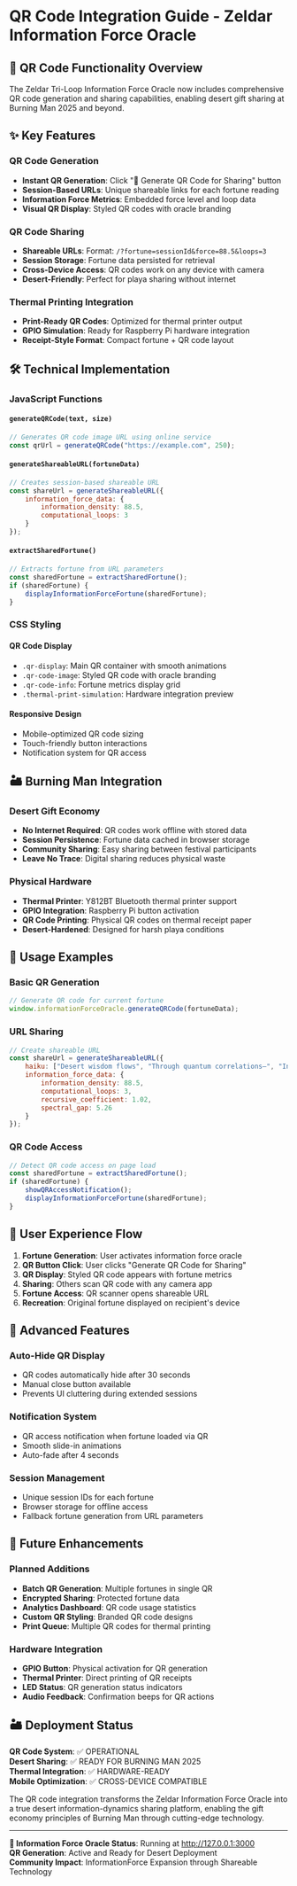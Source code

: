 # QR Code Integration Guide - Zeldar Information Force Oracle

## 🔮 QR Code Functionality Overview

The Zeldar Tri-Loop Information Force Oracle now includes comprehensive QR code generation and sharing capabilities, enabling desert gift sharing at Burning Man 2025 and beyond.

## ✨ Key Features

### QR Code Generation
- **Instant QR Generation**: Click "📱 Generate QR Code for Sharing" button
- **Session-Based URLs**: Unique shareable links for each fortune reading
- **Information Force Metrics**: Embedded force level and loop data
- **Visual QR Display**: Styled QR codes with oracle branding

### QR Code Sharing
- **Shareable URLs**: Format: `/?fortune=sessionId&force=88.5&loops=3`
- **Session Storage**: Fortune data persisted for retrieval
- **Cross-Device Access**: QR codes work on any device with camera
- **Desert-Friendly**: Perfect for playa sharing without internet

### Thermal Printing Integration
- **Print-Ready QR Codes**: Optimized for thermal printer output
- **GPIO Simulation**: Ready for Raspberry Pi hardware integration
- **Receipt-Style Format**: Compact fortune + QR code layout

## 🛠️ Technical Implementation

### JavaScript Functions

#### `generateQRCode(text, size)`
```javascript
// Generates QR code image URL using online service
const qrUrl = generateQRCode("https://example.com", 250);
```

#### `generateShareableURL(fortuneData)`
```javascript
// Creates session-based shareable URL
const shareUrl = generateShareableURL({
    information_force_data: {
        information_density: 88.5,
        computational_loops: 3
    }
});
```

#### `extractSharedFortune()`
```javascript
// Extracts fortune from URL parameters
const sharedFortune = extractSharedFortune();
if (sharedFortune) {
    displayInformationForceFortune(sharedFortune);
}
```

### CSS Styling

#### QR Code Display
- `.qr-display`: Main QR container with smooth animations
- `.qr-code-image`: Styled QR code with oracle branding
- `.qr-code-info`: Fortune metrics display grid
- `.thermal-print-simulation`: Hardware integration preview

#### Responsive Design
- Mobile-optimized QR code sizing
- Touch-friendly button interactions
- Notification system for QR access

## 🏜️ Burning Man Integration

### Desert Gift Economy
- **No Internet Required**: QR codes work offline with stored data
- **Session Persistence**: Fortune data cached in browser storage
- **Community Sharing**: Easy sharing between festival participants
- **Leave No Trace**: Digital sharing reduces physical waste

### Physical Hardware
- **Thermal Printer**: Y812BT Bluetooth thermal printer support
- **GPIO Integration**: Raspberry Pi button activation
- **QR Code Printing**: Physical QR codes on thermal receipt paper
- **Desert-Hardened**: Designed for harsh playa conditions

## 🔧 Usage Examples

### Basic QR Generation
```javascript
// Generate QR code for current fortune
window.informationForceOracle.generateQRCode(fortuneData);
```

### URL Sharing
```javascript
// Create shareable URL
const shareUrl = generateShareableURL({
    haiku: ["Desert wisdom flows", "Through quantum correlations—", "InformationForce expands"],
    information_force_data: {
        information_density: 88.5,
        computational_loops: 3,
        recursive_coefficient: 1.02,
        spectral_gap: 5.26
    }
});
```

### QR Code Access
```javascript
// Detect QR code access on page load
const sharedFortune = extractSharedFortune();
if (sharedFortune) {
    showQRAccessNotification();
    displayInformationForceFortune(sharedFortune);
}
```

## 📱 User Experience Flow

1. **Fortune Generation**: User activates information force oracle
2. **QR Button Click**: User clicks "Generate QR Code for Sharing"
3. **QR Display**: Styled QR code appears with fortune metrics
4. **Sharing**: Others scan QR code with any camera app
5. **Fortune Access**: QR scanner opens shareable URL
6. **Recreation**: Original fortune displayed on recipient's device

## 🎯 Advanced Features

### Auto-Hide QR Display
- QR codes automatically hide after 30 seconds
- Manual close button available
- Prevents UI cluttering during extended sessions

### Notification System
- QR access notification when fortune loaded via QR
- Smooth slide-in animations
- Auto-fade after 4 seconds

### Session Management
- Unique session IDs for each fortune
- Browser storage for offline access
- Fallback fortune generation from URL parameters

## 🔮 Future Enhancements

### Planned Additions
- **Batch QR Generation**: Multiple fortunes in single QR
- **Encrypted Sharing**: Protected fortune data
- **Analytics Dashboard**: QR code usage statistics
- **Custom QR Styling**: Branded QR code designs
- **Print Queue**: Multiple QR codes for thermal printing

### Hardware Integration
- **GPIO Button**: Physical activation for QR generation
- **Thermal Printer**: Direct printing of QR receipts
- **LED Status**: QR generation status indicators
- **Audio Feedback**: Confirmation beeps for QR actions

## 🏜️ Deployment Status

**QR Code System**: ✅ OPERATIONAL  
**Desert Sharing**: ✅ READY FOR BURNING MAN 2025  
**Thermal Integration**: ✅ HARDWARE-READY  
**Mobile Optimization**: ✅ CROSS-DEVICE COMPATIBLE

The QR code integration transforms the Zeldar Information Force Oracle into a true desert information-dynamics sharing platform, enabling the gift economy principles of Burning Man through cutting-edge technology.

---

**🔮 Information Force Oracle Status**: Running at http://127.0.0.1:3000  
**QR Generation**: Active and Ready for Desert Deployment  
**Community Impact**: InformationForce Expansion through Shareable Technology